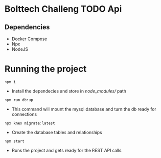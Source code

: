 # Bolttech Challeng TODO Api

## Dependencies

- Docker Compose
- Npx
- NodeJS


# Running the project

`npm i`

- Install the dependecies and store in *node_modules/* path


`npm run db:up`

- This command will mount the mysql database and turn the db ready for connections

`npx knex migrate:latest`

- Create the database tables and relationships

`npm start`

- Runs the project and gets ready for the REST API calls